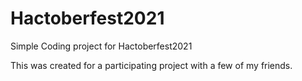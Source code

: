 # Hactoberfest2021
Simple Coding project for Hactoberfest2021

This was created for a participating project with a few of my friends.
